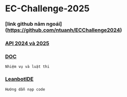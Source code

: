 # EC-Challenge-2025
### [link github năm ngoái] (https://github.com/ntuanh/ECChallenge2024)
### [API 2024 và 2025](https://github.com/ecchallenge/ptit)
### [DOC]( https://docs.google.com/document/d/1NeYr07SF_KqbXzV4bHKyVQVx56TbVeFG/edit?fbclid=IwY2xjawJRp95leHRuA2FlbQIxMAABHTJjPbrU4_HEJ9KE_EboBPq5p0jjJZPJGt0doKflvYffQjUq8t_gG9Ipsw_aem_K4n2iMlL725xrK3patBNSQ&tab=t.0)
`Nhiệm vụ và luật thi`
### [LeanbotIDE](https://docs.google.com/document/d/1yLnr4bMtJr5y67UsYT4vOnz9Ymandxp_2js6Udu6lYc/edit)
`Hướng dẫn nạp code `
